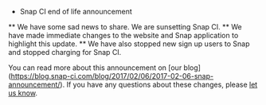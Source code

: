 * Snap CI end of life announcement

** We have some sad news to share. We are sunsetting Snap CI. 
** We have made immediate changes to the website and Snap application to highlight this update. 
** We have also stopped new sign up users to Snap and stopped charging for Snap CI.

You can read more about this announcement on [our blog] (https://blog.snap-ci.com/blog/2017/02/06/2017-02-06-snap-announcement/). If you have any questions about these changes, please [let us know](https://snap-ci.com/contact-us).
